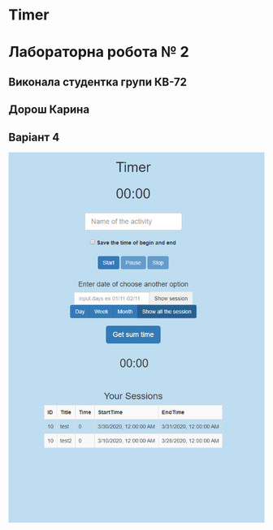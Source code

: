 # Timer 
# Лабораторна робота № 2 
## Виконала студентка групи КВ-72 
## Дорош Карина
## Варіант 4
![](https://github.com/Janengh69/web-design/blob/master/lab2/screeshots/timer.png)
